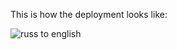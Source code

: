 This is how the deployment looks like: 


![russ to english](https://github.com/user-attachments/assets/8365b2df-21e7-4cae-af79-f562146f4805)
